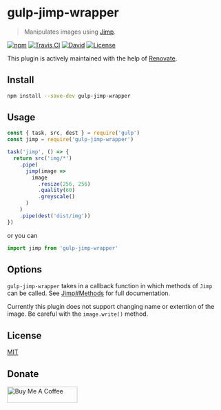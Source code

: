 # gulp-jimp-wrapper

> Manipulates images using [Jimp](https://www.npmjs.com/package/jimp).

[![npm](https://img.shields.io/npm/v/gulp-jimp-wrapper.svg?style=flat-square)](https://www.npmjs.com/package/gulp-jimp-wrapper)
[![Travis CI](https://img.shields.io/travis/com/exuanbo/gulp-jimp-wrapper/master.svg?style=flat-square)](https://travis-ci.com/github/exuanbo/gulp-jimp-wrapper)
[![David](https://img.shields.io/david/exuanbo/gulp-jimp-wrapper.svg?style=flat-square)](https://david-dm.org/exuanbo/gulp-jimp-wrapper)
[![License](https://img.shields.io/github/license/exuanbo/gulp-jimp-wrapper.svg?style=flat-square)](https://github.com/exuanbo/gulp-jimp-wrapper/blob/master/LICENSE)

This plugin is actively maintained with the help of [Renovate](https://github.com/marketplace/renovate).

## Install

```bash
npm install --save-dev gulp-jimp-wrapper
```

## Usage

```javascript
const { task, src, dest } = require('gulp')
const jimp = require('gulp-jimp-wrapper')

task('jimp', () => {
  return src('img/*')
    .pipe(
      jimp(image =>
        image
          .resize(256, 256)
          .quality(60)
          .greyscale()
      )
    )
    .pipe(dest('dist/img'))
})
```

or you can

```javascript
import jimp from 'gulp-jimp-wrapper'
```

## Options

`gulp-jimp-wrapper` takes in a callback function in which methods of `Jimp` can be called. See [Jimp#Methods](https://www.npmjs.com/package/jimp#methods) for full documentation.

Currently this plugin does not support changing name or extention of the image. Be careful with the `image.write()` method.

## License

[MIT](https://github.com/exuanbo/gulp-jimp-wrapper/blob/master/LICENSE)

## Donate

<a href="https://www.buymeacoffee.com/exuanbo" target="_blank"><img src="https://cdn.buymeacoffee.com/buttons/lato-orange.png" alt="Buy Me A Coffee" height="38.25px" width="162.75px"></a>
